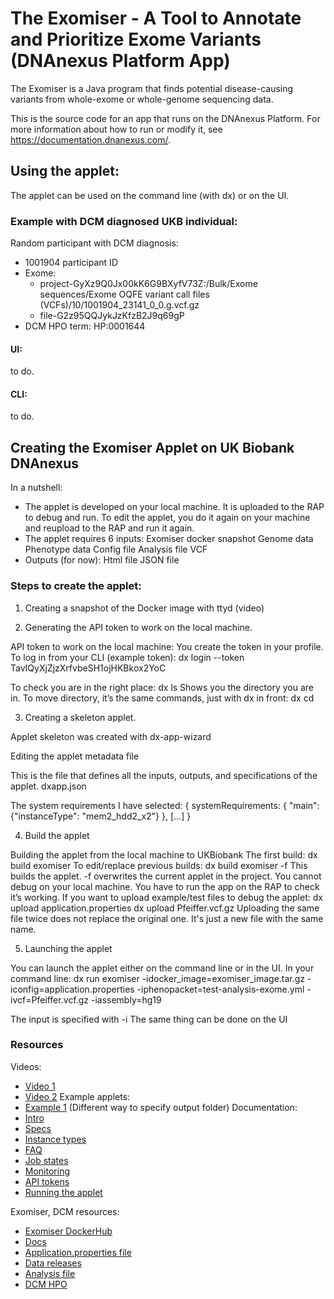 <!-- dx-header -->
# The Exomiser - A Tool to Annotate and Prioritize Exome Variants (DNAnexus Platform App)

The Exomiser is a Java program that finds potential disease-causing variants from whole-exome or whole-genome sequencing data.

This is the source code for an app that runs on the DNAnexus Platform.
For more information about how to run or modify it, see
https://documentation.dnanexus.com/.
<!-- /dx-header -->

<!-- Insert a description of your app here -->

<!--
TODO: This app directory was automatically generated by dx-app-wizard;
please edit this Readme.md file to include essential documentation about
your app that would be helpful to users. (Also see the
Readme.developer.md.) Once you're done, you can remove these TODO
comments.

For more info, see https://documentation.dnanexus.com/developer.
-->

## Using the applet: 

The applet can be used on the command line (with dx) or on the UI. 

### Example with DCM diagnosed UKB individual: 

Random participant with DCM diagnosis:
- 1001904 participant ID
- Exome: 
  - project-GyXz9Q0Jx00kK6G9BXyfV73Z:/Bulk/Exome sequences/Exome OQFE variant call files (VCFs)/10/1001904_23141_0_0.g.vcf.gz
  - file-G2z95QQJykJzKfzB2J9q69gP
- DCM HPO term: HP:0001644

#### UI:

to do. 

#### CLI:

to do. 

## Creating the Exomiser Applet on UK Biobank DNAnexus

In a nutshell:
- The applet is developed on your local machine. It is uploaded to the RAP to debug and run. To edit the applet, you do it again on your machine and reupload to the RAP and run it again. 
- The applet requires 6 inputs: 
Exomiser docker snapshot
Genome data
Phenotype data 
Config file
Analysis file
VCF 
- Outputs (for now):
Html file 
JSON file 


### Steps to create the applet: 
1. Creating a snapshot of the Docker image with ttyd
(video)

2. Generating the API token to work on the local machine. 

API token to work on the local machine: 
You create the token in your profile. 
To log in from your CLI (example token):
dx login --token TavIQyXjZjzXrfvbeSH1ojHKBkox2YoC

To check you are in the right place: 
dx ls
Shows you the directory you are in. 
To move directory, it’s the same commands, just with dx in front: 
dx cd <directory name>

3. Creating a skeleton applet. 

Applet skeleton was created with dx-app-wizard


Editing the applet metadata file

This is the file that defines all the inputs, outputs, and specifications of the applet. 
dxapp.json

The system requirements I have selected:
{
  systemRequirements: {
    "main": {"instanceType": "mem2_hdd2_x2"}
  },
  [...]
}


4. Build the applet 

Building the applet from the local machine to UKBiobank 
The first build: dx build exomiser
To edit/replace previous builds: dx build exomiser -f 
This builds the applet. -f overwrites the current applet in the project. 
You cannot debug on your local machine. You have to run the app on the RAP to check it’s working. 
If you want to upload example/test files to debug the applet: 
dx upload application.properties
dx upload Pfeiffer.vcf.gz
Uploading the same file twice does not replace the original one. It's just a new file with the same name. 

5. Launching the applet 

You can launch the applet either on the command line or in the UI. 
In your command line: 
dx run exomiser -idocker_image=exomiser_image.tar.gz -iconfig=application.properties -iphenopacket=test-analysis-exome.yml -ivcf=Pfeiffer.vcf.gz -iassembly=hg19 


The input is specified with -i<name of input>
The same thing can be done on the UI





### Resources
Videos: 
- [Video 1](https://www.youtube.com/watch?v=aOP_iSZpR6g&ab_channel=DNAnexus)
- [Video 2](https://www.youtube.com/watch?v=LC3JcBYj-Mo&list=PLRkZ0Fz-n3Z6ku1U9V_C2bV5kqafRwrY7&index=1&ab_channel=DNAnexus)
Example applets: 
- [Example 1](https://github.com/dnanexus/dnanexus-example-applets/blob/master/Tutorials/bash/samtools_count_distr_chr_region_sh/src/code.sh) (Different way to specify output folder)
Documentation: 
- [Intro](https://documentation.dnanexus.com/developer/apps/intro-to-building-apps)
- [Specs](https://documentation.dnanexus.com/developer/api/running-analyses/io-and-run-specifications#run-specification)
- [Instance types](https://documentation.dnanexus.com/developer/api/running-analyses/instance-types)
- [FAQ](https://documentation.dnanexus.com/faqs/developing-apps-and-applets) 
- [Job states](https://documentation.dnanexus.com/user/running-apps-and-workflows/job-lifecycle)
- [Monitoring](https://documentation.dnanexus.com/user/running-apps-and-workflows/monitoring-executions) 
- [API tokens](https://documentation.dnanexus.com/user/login-and-logout)
- [Running the applet](https://documentation.dnanexus.com/user/running-apps-and-workflows/running-apps-and-applets)


Exomiser, DCM resources: 
- [Exomiser DockerHub](https://hub.docker.com/r/exomiser/exomiser-cli)
- [Docs](https://exomiser.readthedocs.io/en/stable/index.html)
- [Application.properties file](https://github.com/exomiser/Exomiser/blob/master/exomiser-cli/src/main/resources/application.properties) 
- [Data releases](https://github.com/exomiser/Exomiser/discussions/categories/data-release)
- [Analysis file](https://github.com/exomiser/Exomiser/blob/master/exomiser-cli/src/main/resources/examples/test-analysis-exome.yml)
- [DCM HPO](https://hpo.jax.org/browse/term/HP:0001644)
